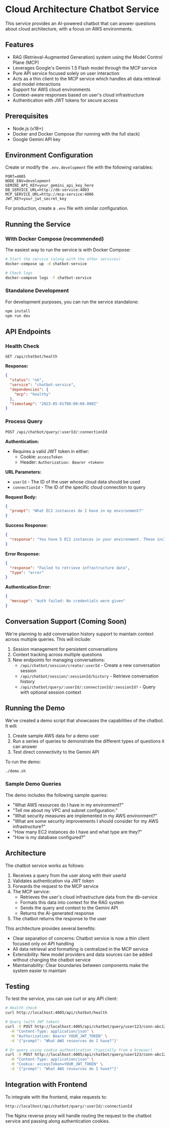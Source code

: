 # Cloud Architecture Chatbot Service

This service provides an AI-powered chatbot that can answer questions about cloud architecture, with a focus on AWS environments.

## Features

- RAG (Retrieval-Augmented Generation) system using the Model Control Plane (MCP)
- Leverages Google's Gemini 1.5 Flash model through the MCP service
- Pure API service focused solely on user interaction
- Acts as a thin client to the MCP service which handles all data retrieval and model interactions
- Support for AWS cloud environments
- Context-aware responses based on user's cloud infrastructure
- Authentication with JWT tokens for secure access

## Prerequisites

- Node.js (v18+)
- Docker and Docker Compose (for running with the full stack)
- Google Gemini API key

## Environment Configuration

Create or modify the `.env.development` file with the following variables:

```
PORT=4005
NODE_ENV=development
GEMINI_API_KEY=your_gemini_api_key_here
DB_SERVICE_URL=http://db-service:4003
MCP_SERVICE_URL=http://mcp-service:4006
JWT_KEY=your_jwt_secret_key
```

For production, create a `.env` file with similar configuration.

## Running the Service

### With Docker Compose (recommended)

The easiest way to run the service is with Docker Compose:

```bash
# Start the service (along with the other services)
docker-compose up -d chatbot-service

# Check logs
docker-compose logs -f chatbot-service
```

### Standalone Development

For development purposes, you can run the service standalone:

```bash
npm install
npm run dev
```

## API Endpoints

### Health Check

```
GET /api/chatbot/health
```

**Response:**
```json
{
  "status": "ok",
  "service": "chatbot-service",
  "dependencies": {
    "mcp": "healthy"
  },
  "timestamp": "2023-05-01T00:00:00.000Z"
}
```

### Process Query

```
POST /api/chatbot/query/:userId/:connectionId
```

**Authentication:**
- Requires a valid JWT token in either:
  - Cookie: `accessToken`
  - Header: `Authorization: Bearer <token>`

**URL Parameters:**
- `userId` - The ID of the user whose cloud data should be used
- `connectionId` - The ID of the specific cloud connection to query

**Request Body:**
```json
{
  "prompt": "What EC2 instances do I have in my environment?"
}
```

**Success Response:**
```json
{
  "response": "You have 5 EC2 instances in your environment. These include 3 t2.micro instances running your web application tier, and 2 c5.large instances running your application servers. All instances are located in the us-east-1 region and are associated with your 'web-app' security group. Feel free to ask if you'd like to know more details about these instances!"
}
```

**Error Response:**
```json
{
  "response": "Failed to retrieve infrastructure data",
  "type": "error"
}
```

**Authentication Error:**
```json
{
  "message": "Auth failed: No credentials were given"
}
```

## Conversation Support (Coming Soon)

We're planning to add conversation history support to maintain context across multiple queries. This will include:

1. Session management for persistent conversations
2. Context tracking across multiple questions
3. New endpoints for managing conversations:
   - `/api/chatbot/session/create/:userId` - Create a new conversation session
   - `/api/chatbot/session/:sessionId/history` - Retrieve conversation history
   - `/api/chatbot/query/:userId/:connectionId/:sessionId?` - Query with optional session context

## Running the Demo

We've created a demo script that showcases the capabilities of the chatbot. It will:

1. Create sample AWS data for a demo user
2. Run a series of queries to demonstrate the different types of questions it can answer
3. Test direct connectivity to the Gemini API

To run the demo:

```bash
./demo.sh
```

### Sample Demo Queries

The demo includes the following sample queries:

- "What AWS resources do I have in my environment?"
- "Tell me about my VPC and subnet configuration."
- "What security measures are implemented in my AWS environment?"
- "What are some security improvements I should consider for my AWS infrastructure?"
- "How many EC2 instances do I have and what type are they?"
- "How is my database configured?"

## Architecture

The chatbot service works as follows:

1. Receives a query from the user along with their userId
2. Validates authentication via JWT token
3. Forwards the request to the MCP service
4. The MCP service:
   - Retrieves the user's cloud infrastructure data from the db-service
   - Formats this data into context for the RAG system
   - Sends the query and context to the Gemini API
   - Returns the AI-generated response
5. The chatbot returns the response to the user

This architecture provides several benefits:
- Clear separation of concerns: Chatbot service is now a thin client focused only on API handling
- All data retrieval and formatting is centralized in the MCP service
- Extensibility: New model providers and data sources can be added without changing the chatbot service
- Maintainability: Clear boundaries between components make the system easier to maintain

## Testing

To test the service, you can use curl or any API client:

```bash
# Health check
curl http://localhost:4005/api/chatbot/health

# Query (with JWT token)
curl -X POST http://localhost:4005/api/chatbot/query/user123/conn-abc123 \
  -H "Content-Type: application/json" \
  -H "Authorization: Bearer YOUR_JWT_TOKEN" \
  -d '{"prompt": "What AWS resources do I have?"}'

# Or query using cookie authentication (typically from a browser)
curl -X POST http://localhost:4005/api/chatbot/query/user123/conn-abc123 \
  -H "Content-Type: application/json" \
  -H "Cookie: accessToken=YOUR_JWT_TOKEN" \
  -d '{"prompt": "What AWS resources do I have?"}'
```

## Integration with Frontend

To integrate with the frontend, make requests to:

```
http://localhost/api/chatbot/query/:userId/:connectionId
```

The Nginx reverse proxy will handle routing the request to the chatbot service and passing along authentication cookies. 